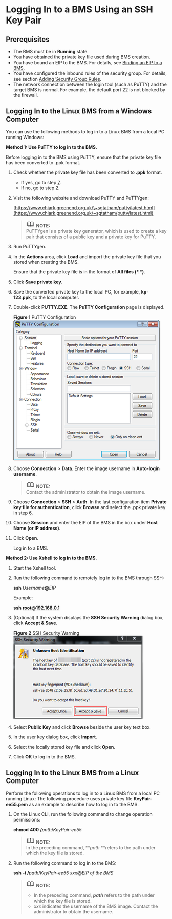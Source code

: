 # Logging In to a BMS Using an SSH Key Pair<a name="EN-US_TOPIC_0053536938"></a>

## Prerequisites<a name="section33044631113942"></a>

-   The BMS must be in  **Running**  state.
-   You have obtained the private key file used during BMS creation.
-   You have bound an EIP to the BMS. For details, see  [Binding an EIP to a BMS](binding-an-eip-to-a-bms.md).
-   You have configured the inbound rules of the security group. For details, see section  [Adding Security Group Rules](adding-security-group-rules.md).
-   The network connection between the login tool \(such as PuTTY\) and the target BMS is normal. For example, the default port 22 is not blocked by the firewall.

## Logging In to the Linux BMS from a Windows Computer<a name="section62238598113942"></a>

You can use the following methods to log in to a Linux BMS from a local PC running Windows:

**Method 1: Use PuTTY to log in to the BMS.**

Before logging in to the BMS using PuTTY, ensure that the private key file has been converted to .ppk format.

1.  Check whether the private key file has been converted to  **.ppk**  format.
    -   If yes, go to step  [7](#li693703913264).
    -   If no, go to step  [2](#li11816141811202).

2.  <a name="li11816141811202"></a>Visit the following website and download PuTTY and PuTTYgen:

    [https://www.chiark.greenend.org.uk/\~sgtatham/putty/latest.html](https://www.chiark.greenend.org.uk/~sgtatham/putty/latest.html)

    >![](public_sys-resources/icon-note.gif) **NOTE:**   
    >PuTTYgen is a private key generator, which is used to create a key pair that consists of a public key and a private key for PuTTY.  

3.  Run PuTTYgen.
4.  In the  **Actions**  area, click  **Load**  and import the private key file that you stored when creating the BMS.

    Ensure that the private key file is in the format of  **All files \(\*.\*\)**.

5.  Click  **Save private key**.
6.  <a name="li194442401260"></a>Save the converted private key to the local PC, for example,  **kp-123.ppk**, to the local computer.
7.  <a name="li693703913264"></a>Double-click  **PUTTY.EXE**. The  **PuTTY Configuration**  page is displayed.

    **Figure  1**  PuTTY Configuration<a name="fig14750143592717"></a>  
    ![](figures/putty-configuration.png "putty-configuration")

8.  Choose  **Connection**  \>  **Data**. Enter the image username in  **Auto-login username**.

    >![](public_sys-resources/icon-note.gif) **NOTE:**   
    >Contact the administrator to obtain the image username.  

9.  Choose  **Connection**  \>  **SSH**  \>  **Auth**. In the last configuration item  **Private key file for authentication**, click  **Browse**  and select the .ppk private key in step  [6](#li194442401260).
10. Choose  **Session**  and enter the EIP of the BMS in the box under  **Host Name \(or IP address\)**.
11. Click  **Open**.

    Log in to a BMS.


**Method 2: Use Xshell to log in to the BMS.**

1.  Start the Xshell tool.
2.  Run the following command to remotely log in to the BMS through SSH:

    **ssh** _Username_**@**_EIP_

    Example:

    **ssh** **root@192.168.0.1**

3.  \(Optional\) If the system displays the  **SSH Security Warning**  dialog box, click  **Accept & Save**.

    **Figure  2**  SSH Security Warning<a name="fig1387655017253"></a>  
    ![](figures/ssh-security-warning.png "ssh-security-warning")

4.  Select  **Public Key**  and click  **Browse**  beside the user key text box.
5.  In the user key dialog box, click  **Import**.
6.  Select the locally stored key file and click  **Open**.
7.  Click  **OK**  to log in to the BMS.

## Logging In to the Linux BMS from a Linux Computer<a name="section3666784111724"></a>

Perform the following operations to log in to a Linux BMS from a local PC running Linux: The following procedure uses private key file  **KeyPair-ee55.pem**  as an example to describe how to log in to the BMS.

1.  On the Linux CLI, run the following command to change operation permissions:

    **chmod** **400** **/**_path_/_KeyPair-ee55_

    >![](public_sys-resources/icon-note.gif) **NOTE:**   
    >In the preceding command,  **_path_ **refers to the path under which the key file is stored.  

2.  Run the following command to log in to the BMS:

    **ssh** **-i** **/**_path_/_KeyPair-ee55_ _xxx_**@**_EIP of the BMS_

    >![](public_sys-resources/icon-note.gif) **NOTE:**   
    >-   In the preceding command,  **_path_**  refers to the path under which the key file is stored.  
    >-   _xxx_  indicates the username of the BMS image. Contact the administrator to obtain the username.  



